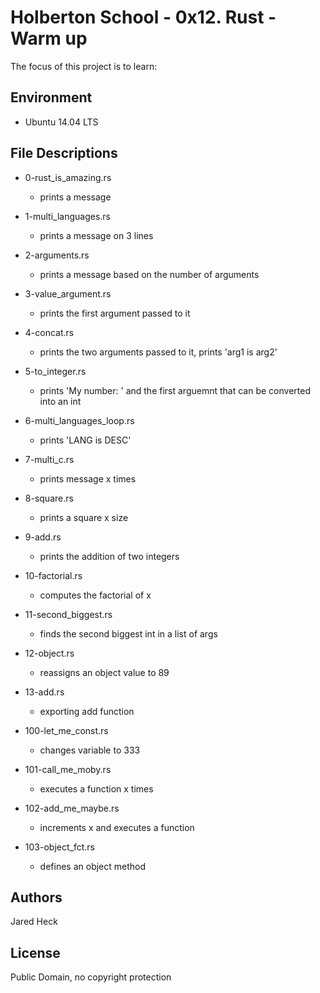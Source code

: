 #  Holberton School - 0x12. Rust - Warm up

The focus of this project is to learn:
## Environment
* Ubuntu 14.04 LTS


## File Descriptions
* 0-rust_is_amazing.rs
	* prints a message

* 1-multi_languages.rs
	* prints a message on 3 lines

* 2-arguments.rs
	* prints a message based on the number of arguments

* 3-value_argument.rs
	* prints the first argument passed to it

* 4-concat.rs
	* prints the two arguments passed to it, prints 'arg1 is arg2'

* 5-to_integer.rs
	* prints 'My number: ' and the first arguemnt that can be converted into an int

* 6-multi_languages_loop.rs
	* prints 'LANG is DESC'

* 7-multi_c.rs
	* prints message x times

* 8-square.rs
	* prints a square x size

* 9-add.rs
	* prints the addition of two integers

* 10-factorial.rs
	* computes the factorial of x

* 11-second_biggest.rs
	* finds the second biggest int in a list of args

* 12-object.rs
	* reassigns an object value to 89

* 13-add.rs
	* exporting add function

* 100-let_me_const.rs
	* changes variable to 333

* 101-call_me_moby.rs
	* executes a function x times

* 102-add_me_maybe.rs
	* increments x and executes a function

* 103-object_fct.rs
	* defines an object method

## Authors
Jared Heck
 
## License
Public Domain, no copyright protection
